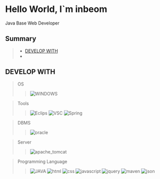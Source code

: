 # Hello World, I`m inbeom
Java Base Web Developer
## Summary
> - [DEVELOP WITH](#develop-with)
> - 


## DEVELOP WITH


> OS
>> ![WINDOWS](https://img.shields.io/badge/WINDOWS10-0078D6?style=for-the-badge&logo=windows&logoColor=white)

> Tools
>> ![Eclips](https://img.shields.io/badge/Eclips-2C2255?style=for-the-badge&logo=eclipse&logoColor=white)
>> ![VSC](https://img.shields.io/badge/VSC-007ACC?style=for-the-badge&logo=visualstudiocode&logoColor=white)
>> ![Spring](https://img.shields.io/badge/Spring-6DB33F?style=for-the-badge&logo=Spring&logoColor=white)

> DBMS
>> ![oracle](https://img.shields.io/badge/oracle-F80000?style=for-the-badge&logo=oracle&logoColor=white)

> Server
>> ![apache_tomcat](https://img.shields.io/badge/apache_tomcat-F8DC75?style=for-the-badge&logo=apachetomcat&logoColor=black)

> Programming Language
>> ![JAVA](https://img.shields.io/badge/JAVA-007396?style=for-the-badge&logo=java&logoColor=white)
>> ![html](https://img.shields.io/badge/html-E34F26?style=for-the-badge&logo=html5&logoColor=white)
>> ![css](https://img.shields.io/badge/css-1572B6?style=for-the-badge&logo=css3&logoColor=white)
>> ![javascript](https://img.shields.io/badge/javascript-F7DF1E?style=for-the-badge&logo=javascript&logoColor=black)
>> ![jquery](https://img.shields.io/badge/jquery-0769AD?style=for-the-badge&logo=jquery&logoColor=white)
>> ![maven](https://img.shields.io/badge/maven-C71A36?style=for-the-badge&logo=apachemaven&logoColor=white)
>> ![json](https://img.shields.io/badge/json-000000?style=for-the-badge&logo=json&logoColor=white)
